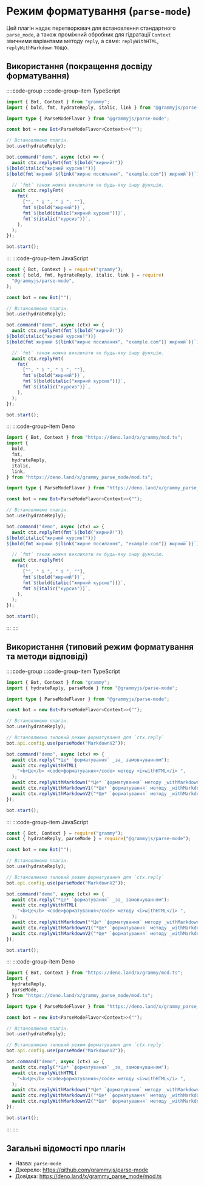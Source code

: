 # Режим форматування (`parse-mode`)

Цей плагін надає перетворювач для встановлення стандартного `parse_mode`, а також проміжний обробник для гідратації `Context` звичними варіантами методу `reply`, а саме: `replyWithHTML`, `replyWithMarkdown` тощо.

## Використання (покращення досвіду форматування)

::::code-group
:::code-group-item TypeScript

```ts
import { Bot, Context } from "grammy";
import { bold, fmt, hydrateReply, italic, link } from "@grammyjs/parse-mode";

import type { ParseModeFlavor } from "@grammyjs/parse-mode";

const bot = new Bot<ParseModeFlavor<Context>>("");

// Встановлюємо плагін.
bot.use(hydrateReply);

bot.command("demo", async (ctx) => {
  await ctx.replyFmt(fmt`${bold("жирний!")}
${bold(italic("жирний курсив!"))}
${bold(fmt`жирний ${link("жирне посилання", "example.com")} жирний`)}`);

  // `fmt` також можна викликати як будь-яку іншу функцію.
  await ctx.replyFmt(
    fmt(
      ["", " і ", " і ", ""],
      fmt`${bold("жирний")}`,
      fmt`${bold(italic("жирний курсив"))}`,
      fmt`${italic("курсив")}`,
    ),
  );
});

bot.start();
```

:::
:::code-group-item JavaScript

```js
const { Bot, Context } = require("grammy");
const { bold, fmt, hydrateReply, italic, link } = require(
  "@grammyjs/parse-mode",
);

const bot = new Bot("");

// Встановлюємо плагін.
bot.use(hydrateReply);

bot.command("demo", async (ctx) => {
  await ctx.replyFmt(fmt`${bold("жирний!")}
${bold(italic("жирний курсив!"))}
${bold(fmt`жирний ${link("жирне посилання", "example.com")} жирний`)}`);

  // `fmt` також можна викликати як будь-яку іншу функцію.
  await ctx.replyFmt(
    fmt(
      ["", " і ", " і ", ""],
      fmt`${bold("жирний")}`,
      fmt`${bold(italic("жирний курсив"))}`,
      fmt`${italic("курсив")}`,
    ),
  );
});

bot.start();
```

:::
:::code-group-item Deno

```ts
import { Bot, Context } from "https://deno.land/x/grammy/mod.ts";
import {
  bold,
  fmt,
  hydrateReply,
  italic,
  link,
} from "https://deno.land/x/grammy_parse_mode/mod.ts";

import type { ParseModeFlavor } from "https://deno.land/x/grammy_parse_mode/mod.ts";

const bot = new Bot<ParseModeFlavor<Context>>("");

// Встановлюємо плагін.
bot.use(hydrateReply);

bot.command("demo", async (ctx) => {
  await ctx.replyFmt(fmt`${bold("жирний!")}
${bold(italic("жирний курсив!"))}
${bold(fmt`жирний ${link("жирне посилання", "example.com")} жирний`)}`);

  // `fmt` також можна викликати як будь-яку іншу функцію.
  await ctx.replyFmt(
    fmt(
      ["", " і ", " і ", ""],
      fmt`${bold("жирний")}`,
      fmt`${bold(italic("жирний курсив"))}`,
      fmt`${italic("курсив")}`,
    ),
  );
});

bot.start();
```

:::
::::

## Використання (типовий режим форматування та методи відповіді)

::::code-group
:::code-group-item TypeScript

```ts
import { Bot, Context } from "grammy";
import { hydrateReply, parseMode } from "@grammyjs/parse-mode";

import type { ParseModeFlavor } from "@grammyjs/parse-mode";

const bot = new Bot<ParseModeFlavor<Context>>("");

// Встановлюємо плагін.
bot.use(hydrateReply);

// Встановлюємо типовий режим форматування для `ctx.reply`
bot.api.config.use(parseMode("MarkdownV2"));

bot.command("demo", async (ctx) => {
  await ctx.reply("*Це* `форматування` _за_ замовчуванням");
  await ctx.replyWithHTML(
    "<b>Це</b> <code>форматування</code> методу <i>withHTML</i> ",
  );
  await ctx.replyWithMarkdown("*Це* `форматування` методу _withMarkdown_");
  await ctx.replyWithMarkdownV1("*Це* `форматування` методу _withMarkdownV1_");
  await ctx.replyWithMarkdownV2("*Це* `форматування` методу _withMarkdownV2_");
});

bot.start();
```

:::
:::code-group-item JavaScript

```js
const { Bot, Context } = require("grammy");
const { hydrateReply, parseMode } = require("@grammyjs/parse-mode");

const bot = new Bot("");

// Встановлюємо плагін.
bot.use(hydrateReply);

// Встановлюємо типовий режим форматування для `ctx.reply`
bot.api.config.use(parseMode("MarkdownV2"));

bot.command("demo", async (ctx) => {
  await ctx.reply("*Це* `форматування` _за_ замовчуванням");
  await ctx.replyWithHTML(
    "<b>Це</b> <code>форматування</code> методу <i>withHTML</i> ",
  );
  await ctx.replyWithMarkdown("*Це* `форматування` методу _withMarkdown_");
  await ctx.replyWithMarkdownV1("*Це* `форматування` методу _withMarkdownV1_");
  await ctx.replyWithMarkdownV2("*Це* `форматування` методу _withMarkdownV2_");
});

bot.start();
```

:::
:::code-group-item Deno

```ts
import { Bot, Context } from "https://deno.land/x/grammy/mod.ts";
import {
  hydrateReply,
  parseMode,
} from "https://deno.land/x/grammy_parse_mode/mod.ts";

import type { ParseModeFlavor } from "https://deno.land/x/grammy_parse_mode/mod.ts";

const bot = new Bot<ParseModeFlavor<Context>>("");

// Встановлюємо плагін.
bot.use(hydrateReply);

// Встановлюємо типовий режим форматування для `ctx.reply`
bot.api.config.use(parseMode("MarkdownV2"));

bot.command("demo", async (ctx) => {
  await ctx.reply("*Це* `форматування` _за_ замовчуванням");
  await ctx.replyWithHTML(
    "<b>Це</b> <code>форматування</code> методу <i>withHTML</i> ",
  );
  await ctx.replyWithMarkdown("*Це* `форматування` методу _withMarkdown_");
  await ctx.replyWithMarkdownV1("*Це* `форматування` методу _withMarkdownV1_");
  await ctx.replyWithMarkdownV2("*Це* `форматування` методу _withMarkdownV2_");
});

bot.start();
```

:::
::::

## Загальні відомості про плагін

- Назва: `parse-mode`
- Джерело: <https://github.com/grammyjs/parse-mode>
- Довідка: <https://deno.land/x/grammy_parse_mode/mod.ts>
